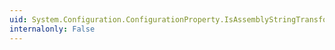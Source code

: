 ```yaml
---
uid: System.Configuration.ConfigurationProperty.IsAssemblyStringTransformationRequired
internalonly: False
---
```

